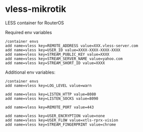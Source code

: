# vless-mikrotik

LESS container for RouterOS


Required env variables
```
/container envs
add name=vless key=REMOTE_ADDRESS value=XXX.vless-server.com
add name=vless key=USER_ID value=XXXX-XXXX-XXXX-XXXX
add name=vless key=STREAM_PUBLIC_KEY value=XXXX
add name=vless key=STREAM_SERVER_NAME value=yahoo.com
add name=vless key=STREAM_SHORT_ID value=XXXX
```

Additional env variables:
```
/container envs
add name=vless key=LOG_LEVEL value=warn

add name=vless key=LISTEN_HTTP value=8080
add name=vless key=LISTEN_SOCKS value=8090

add name=vless key=REMOTE_PORT value=443

add name=vless key=USER_ENCRYPTION value=none
add name=vless key=USER_FLOW value=xtls-rprx-vision
add name=vless key=STREAM_FINGERPRINT value=chrome
```